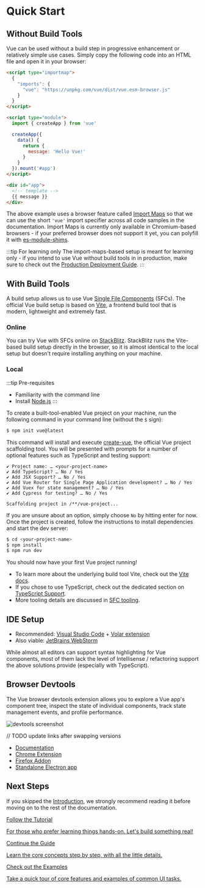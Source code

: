 # Quick Start

## Without Build Tools

Vue can be used without a build step in progressive enhancement or relatively simple use cases. Simply copy the following code into an HTML file and open it in your browser:

```html
<script type="importmap">
  {
    "imports": {
      "vue": "https://unpkg.com/vue/dist/vue.esm-browser.js"
    }
  }
</script>

<script type="module">
  import { createApp } from 'vue'

  createApp({
    data() {
      return {
        message: 'Hello Vue!'
      }
    }
  }).mount('#app')
</script>

<div id="app">
  <!-- template -->
  {{ message }}
</div>
```

The above example uses a browser feature called [Import Maps](https://caniuse.com/import-maps) so that we can use the short `'vue'` import specifier across all code samples in the documentation. Import Maps is currently only available in Chromium-based browsers - if your preferred browser does not support it yet, you can polyfill it with [es-module-shims](https://github.com/guybedford/es-module-shims).

:::tip For learning only
The import-maps-based setup is meant for learning only - if you intend to use Vue without build tools in in production, make sure to check out the [Production Deployment Guide](/guide/production-deployment.html#without-build-tools).
:::

## With Build Tools

A build setup allows us to use Vue [Single File Components](/api/sfc-overview) (SFCs). The official Vue build setup is based on [Vite](https://vitejs.dev), a frontend build tool that is modern, lightweight and extremely fast.

### Online

You can try Vue with SFCs online on [StackBlitz](https://vite.new/vue). StackBlitz runs the Vite-based build setup directly in the browser, so it is almost identical to the local setup but doesn't require installing anything on your machine.

### Local

:::tip Pre-requisites

- Familiarity with the command line
- Install [Node.js](https://nodejs.org/)
  :::

To create a built-tool-enabled Vue project on your machine, run the following command in your command line (without the `$` sign):

```sh
$ npm init vue@latest
```

This command will install and execute [create-vue](https://github.com/vuejs/create-vue), the official Vue project scaffolding tool. You will be presented with prompts for a number of optional features such as TypeScript and testing support:

```
✔ Project name: … <your-project-name>
✔ Add TypeScript? … No / Yes
✔ Add JSX Support? … No / Yes
✔ Add Vue Router for Single Page Application development? … No / Yes
✔ Add Vuex for state management? … No / Yes
✔ Add Cypress for testing? … No / Yes

Scaffolding project in /**/vue-project...
```

If you are unsure about an option, simply choose `No` by hitting enter for now. Once the project is created, follow the instructions to install dependencies and start the dev server:

```sh
$ cd <your-project-name>
$ npm install
$ npm run dev
```

You should now have your first Vue project running!

- To learn more about the underlying build tool Vite, check out the [Vite docs](https://vitejs.dev/guide/).
- If you chose to use TypeScript, check out the dedicated section on [TypeScript Support](/guide/typescript.html).
- More tooling details are discussed in [SFC tooling](/api/sfc-tooling.html).

## IDE Setup

- Recommended: [Visual Studio Code](https://code.visualstudio.com/) + [Volar extension](https://marketplace.visualstudio.com/items?itemName=johnsoncodehk.volar)
- Also viable: [JetBrains WebStorm](https://www.jetbrains.com/webstorm/)

While almost all editors can support syntax highlighting for Vue components, most of them lack the level of Intellisense / refactoring support the above solutions provide (especially with TypeScript).

## Browser Devtools

The Vue browser devtools extension allows you to explore a Vue app's component tree, inspect the state of individual components, track state management events, and profile performance.

![devtools screenshot](https://raw.githubusercontent.com/vuejs/devtools/main/media/screenshot-shadow.png)

// TODO update links after swapping versions

- [Documentation](https://devtools.vuejs.org/)
- [Chrome Extension](https://chrome.google.com/webstore/detail/vuejs-devtools/ljjemllljcmogpfapbkkighbhhppjdbg)
- [Firefox Addon](https://addons.mozilla.org/en-US/firefox/addon/vue-js-devtools/)
- [Standalone Electron app](https://github.com/vuejs/vue-devtools/blob/dev/packages/shell-electron/README.md)

## Next Steps

If you skipped the [Introduction](/guide/introduction), we strongly recommend reading it before moving on to the rest of the documentation.

<div class="vt-box-container next-steps">
  <a class="vt-box" href="/tutorial/">
    <p class="next-steps-link">Follow the Tutorial</p>
    <p class="next-steps-caption">For those who prefer learning things hands-on. Let's build something real!</p>
  </a>
  <a class="vt-box" href="/guide/application.html">
    <p class="next-steps-link">Continue the Guide</p>
    <p class="next-steps-caption">Learn the core concepts step by step, with all the little details.</p>
  </a>
  <a class="vt-box" href="/examples/">
    <p class="next-steps-link">Check out the Examples</p>
    <p class="next-steps-caption">Take a quick tour of core features and examples of common UI tasks.</p>
  </a>
</div>
